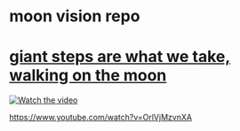 # moon vision repo

# [giant steps are what we take, walking on the moon](https://www.youtube.com/watch?v=zPwMdZOlPo8)

[![Watch the video](https://img.youtube.com/vi/OrlVjMzvnXA/maxresdefault.jpg)](https://youtu.be/OrlVjMzvnXA)

https://www.youtube.com/watch?v=OrlVjMzvnXA



